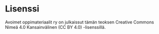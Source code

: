 # Lisenssi

Avoimet oppimateriaalit ry on julkaissut tämän teoksen Creative Commons Nimeä 4.0 Kansainvälinen (CC BY 4.0) -lisenssillä.
